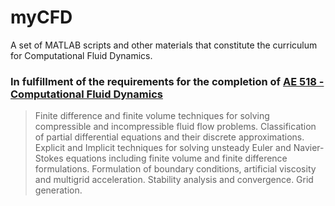 # myCFD

A set of MATLAB scripts and other materials that constitute the curriculum for Computational Fluid Dynamics.

### In fulfillment of the requirements for the completion of [AE 518 - Computational Fluid Dynamics](https://catalog.utk.edu/preview_course.php?catoid=52&coid=335453)
> Finite difference and finite volume techniques for solving compressible and incompressible fluid flow problems. Classification of partial differential equations and their discrete approximations. Explicit and Implicit techniques for solving unsteady Euler and Navier-Stokes equations including finite volume and finite difference formulations. Formulation of boundary conditions, artificial viscosity and multigrid acceleration. Stability analysis and convergence. Grid generation.